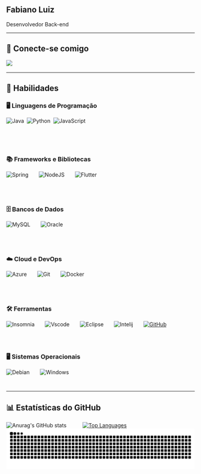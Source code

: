 ## Fabiano Luiz  
Desenvolvedor Back-end  

---

## 📌 Conecte-se comigo  
<a href="https://www.linkedin.com/in/fabiano-luiz-a336161b4/">
  <img src="https://cdn.jsdelivr.net/gh/devicons/devicon@latest/icons/linkedin/linkedin-original.svg" height="40px"/>
</a>


---

## 🚀 Habilidades  

### 🖥️ Linguagens de Programação  

<div style="display: flex; flex-wrap: wrap;">
    <img src="https://cdn.jsdelivr.net/gh/devicons/devicon@latest/icons/java/java-original-wordmark.svg" alt="Java" height="60px">
        &nbsp;&nbsp;
    <img src="https://cdn.jsdelivr.net/gh/devicons/devicon@latest/icons/python/python-original-wordmark.svg" alt="Python" height="50px">
        &nbsp;&nbsp;
    <img src="https://cdn.jsdelivr.net/gh/devicons/devicon@latest/icons/javascript/javascript-original.svg" alt="JavaScript" height="50px">
</div>
<br>

### 📚 Frameworks e Bibliotecas  
<div style="display: flex; flex-wrap: wrap; gap: 10px;">
    <img src="https://cdn.jsdelivr.net/gh/devicons/devicon@latest/icons/spring/spring-original-wordmark.svg"  alt="Spring" height="50px">
        &nbsp;&nbsp;
    <img src="https://cdn.jsdelivr.net/gh/devicons/devicon@latest/icons/nodejs/nodejs-original-wordmark.svg" alt="NodeJS" height="50px">
        &nbsp;&nbsp;
    <img src="https://cdn.jsdelivr.net/gh/devicons/devicon@latest/icons/flutter/flutter-original.svg" alt="Flutter" height="50px">
</div>
<br>

### 🗄️ Bancos de Dados  
<div style="display: flex; flex-wrap: wrap; gap: 10px;">
    <img src="https://cdn.jsdelivr.net/gh/devicons/devicon@latest/icons/mysql/mysql-original-wordmark.svg" alt="MySQL" height="50px">
        &nbsp;&nbsp;
    <img src="https://cdn.jsdelivr.net/gh/devicons/devicon@latest/icons/oracle/oracle-original.svg" alt="Oracle" height="50px">
</div>
<br>

### ☁️ Cloud e DevOps  
<div style="display: flex; flex-wrap: wrap; gap: 10px;">
    <img src="https://cdn.jsdelivr.net/gh/devicons/devicon@latest/icons/azuredevops/azuredevops-original.svg" alt="Azure" height="50px">
        &nbsp;&nbsp;
    <img src="https://cdn.jsdelivr.net/gh/devicons/devicon@latest/icons/git/git-original.svg" alt="Git" height="50px">
      &nbsp;&nbsp;
    <img src="https://cdn.jsdelivr.net/gh/devicons/devicon@latest/icons/docker/docker-original-wordmark.svg" alt="Docker" height="50px">
</div>
<br>

### 🛠️ Ferramentas  
<div style="display: flex; flex-wrap: wrap; gap: 10px;">
    <img src="https://cdn.jsdelivr.net/gh/devicons/devicon@latest/icons/insomnia/insomnia-original.svg" alt="Insomnia" height="45px">
        &nbsp;&nbsp;
    <img src="https://cdn.jsdelivr.net/gh/devicons/devicon@latest/icons/vscode/vscode-original.svg" alt="Vscode" height="45px">
        &nbsp;&nbsp;
    <img  src="https://cdn.jsdelivr.net/gh/devicons/devicon@latest/icons/eclipse/eclipse-original.svg" alt="Eclipse"  height="45px">
        &nbsp;&nbsp;
    <img src="https://cdn.jsdelivr.net/gh/devicons/devicon@latest/icons/intellij/intellij-original.svg" alt="Intelij"  height="45px">
        &nbsp;&nbsp;
    <a href="https://docs.github.com/">
       <img src="https://cdn.jsdelivr.net/gh/devicons/devicon@latest/icons/github/github-original.svg" alt="GitHub"  height="45px">
    </a>
</div>
<br>

### 🖥️ Sistemas Operacionais  
<div style="display: flex; flex-wrap: wrap; gap: 10px;">
    <img src="https://cdn.jsdelivr.net/gh/devicons/devicon@latest/icons/debian/debian-original-wordmark.svg" alt="Debian" height="45px">
        &nbsp;&nbsp;
       <img src="https://cdn.jsdelivr.net/gh/devicons/devicon@latest/icons/windows11/windows11-original.svg" alt="Windows" height="45px">
</div>



---

## 📊 Estatísticas do GitHub  
<div style="display: flex; flex-wrap: wrap;">
    <img src="https://github-readme-stats.vercel.app/api?username=FabianoLuiz3103&show_icons=true&include_all_commits=true&theme=blue-green" alt="Anurag's GitHub stats">
        &nbsp;&nbsp;
        &nbsp;&nbsp;
        &nbsp;&nbsp;
        &nbsp;&nbsp;
    <a href="https://github.com/FabianoLuiz3103/github-readme-stats">
        <img src="https://github-readme-stats.vercel.app/api/top-langs/?username=FabianoLuiz3103&layout=pie" alt="Top Languages">
    </a>
</div>


<picture>
  <source media="(prefers-color-scheme: dark)" srcset="https://raw.githubusercontent.com/FabianoLuiz3103/FabianoLuiz3103/output/github-contribution-grid-snake-dark.svg">
  <source media="(prefers-color-scheme: light)" srcset="https://raw.githubusercontent.com/FabianoLuiz3103/FabianoLuiz3103/output/github-contribution-grid-snake.svg">
  <img alt="github contribution grid snake animation" src="https://raw.githubusercontent.com/FabianoLuiz3103/FabianoLuiz3103/output/github-contribution-grid-snake.svg">
</picture>
